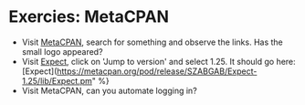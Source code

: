 # Exercies: MetaCPAN


* Visit [MetaCPAN](http://metacpan.com/), search for something and observe the links. Has the small logo appeared?
* Visit [Expect](https://metacpan.org/pod/Expect), click on 'Jump to version' and select 1.25. It should go here: [Expect](https://metacpan.org/pod/release/SZABGAB/Expect-1.25/lib/Expect.pm" %}
* Visit MetaCPAN, can you automate logging in?



